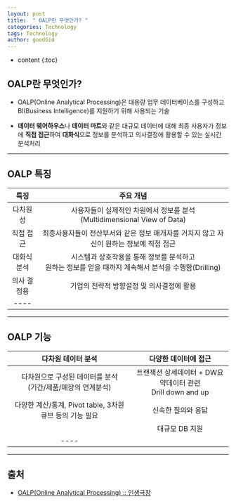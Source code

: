 ```yaml
---
layout: post
title:  " OALP란 무엇인가? "
categories: Technology
tags: Technology
author: goodGid
---
```

* content
{:toc}

## OALP란 무엇인가?

* OALP(Online Analytical Processing)은 대용량 업무 데이터베이스를 구성하고 BI(Business Intelligence)를 지원하기 위해 사용되는 기술

* **데이터 웨어하우스**나 **데이터 마트**와 같은 대규모 데이터에 대해 최종 사용자가 정보에 **직접 접근**하여 **대화식**으로 정보를 분석하고 의사결정에 활용할 수 있는 실시간 분석처리









---

## OALP 특징

| 특징 | 주요 개념 |
|:------: |:-------:|
| 다차원성   | 사용자들이 실제적인 차원에서 정보를 분석 <br> (Multidimensional View of Data)   |
| 직접 접근   | 최종사용자들이 전산부서와 같은 정보 매개자를 거치지 않고 자신이 원하는 정보에 직접 접근   |
| 대화식 분석   | 시스템과 상호작용을 통해 정보를 분석하고 <br> 원하는 정보를 얻을 때까지 계속해서 분석을 수행함(Drilling)   |
| 의사 결정용  | 기업의 전략적 방향설정 및 의사결정에 활용   |
|----

---

## OALP 기능


| 다차원 데이터 분석 | 다양한 데이터에 접근 |
|:------: |:-------:|
| 다차원으로 구성된 데이터를 분석 <br> (기간/제품/매장의 연계분석)   | 트랜잭션 상세데이터 + DW요약데이터 관련 <br> Drill down and up|
| 다양한 계산/통계, Pivot table, 3차원 큐브 등의 기능 필요   | 신속한 질의와 응답  |
|      | 대규모 DB 지원  |
|----





---

## 출처

* [OALP(Online Analytical Processing) :: 인생극장](http://azurecourse.tistory.com/406)